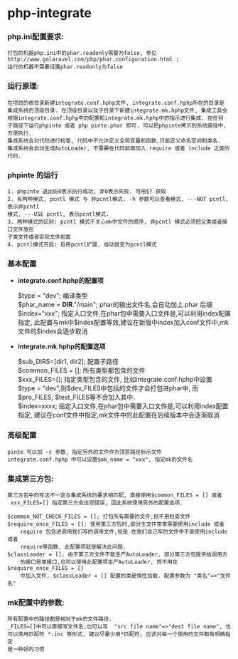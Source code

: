 # php-integrate

### php.ini配置要求:
    打包的机器php.ini中的phar.readonly需要为false, 参见
    http://www.golaravel.com/php/phar.configuration.html ;
    运行的机器不需要设置phar.readonly为false

### 运行原理:
    在项目的根目录新建integrate.conf.hphp文件, integrate.conf.hphp所在的目录是
    集成系统的顶级目录. 在顶级目录以及子目录下新建integrate.mk.hphp文件, 集成工具会
    根据integrate.conf.hphp中的配置和integrate.mk.hphp中的指示进行集成. 在任何
    子路径下运行phpinte 或者 php pinte.phar 即可. 可以把phpinte拷贝到系统路径中, 方便执行.
    集成系统会对代码进行检查, 代码中不允许定义全局变量和函数,只能定义命名空间和类名. 
    集成系统会自动生成AutoLoader, 不需要在代码前面加入 require 或者 include 之类的代码.

### phpinte 的运行
    1. phpinte 退出码0表示执行成功, 非0表示失败. 可用$? 获取
    2. 有两种模式, pcntl 模式 与 非pcntl模式. -h 参数可以查看模式, ---NOT pcntl, 表示非pcntl
    模式, ---USE pcntl, 表示pcntl模式. 
    3. 两种模式的区别: pcntl 模式不关心mk中文件的顺序, 非pcntl 模式必须把父类或者接口文件放在
    子类文件或者实现文件前面
    4. pcntl模式开启: 启用pcntl扩展, 自动就变为pcntl模式

### 基本配置
*   **integrate.conf.hphp的配置项**

    $type = "dev"; 编译类型   
    $phar_name = __DIR__."/main"; phar的输出文件名,会自动加上.phar 后缀   
    $index="xxx"; 指定入口文件,在phar包中需要入口文件是,可以利用index配置指定, 
    此配置与mk中$index配置等效,建议在新版中index加入conf文件中,mk文件的$index会逐步取消


*   **integrate.mk.hphp的配置选项**

    $sub_DIRS=[dir1, dir2]; 配置子路径   
    $common_FILES = []; 所有类型都包含的文件   
    $xxx_FILES=[]; 指定类型包含的文件, 比如integrate.conf.hphp中设置   
    $type = "dev",则$dev_FILES中包括的文件才会打包进phar中, 而$pro_FILES,
    $test_FILES等不会加入其中.   
    $index=xxxx; 指定入口文件,在phar包中需要入口文件是,可以利用index配置指定,
    建议在conf文件中指定,mk文件中的此配置在后续版本中会逐渐取消

### 高级配置
    pinte 可以加 -c 参数, 指定另外的文件作为顶层路径标示文件
    integrate.conf.hphp 中可以设置$mk_name = "xxx", 指定mk的文件名

### 集成第三方包:
    第三方包中的写法不一定与集成系统的要求相匹配, 直接使用$common_FILES = [] 或者
     xxx_FILES=[] 指定第三方会出现错误, 因此系统使用另外的配置选项.

    $common_NOT_CHECK_FILES = []; 打包所有需要的文件,但不用检查文件
    $require_once_FILES = []; 使用第三方包时,部分主文件常常需要使用include 或者 
        require 包含进调用我们写的调用文件,但是 在我们自己写的文件中不能使用include 或者
        require等函数. 此配置项就是解决此问题,
    $classLoader = []; 由于第三方文件不能生产AutoLoader, 部分第三方包提供给调用方
        的接口是类接口,也可以使用此配置项生产AutoLoader, 而不用在$require_once_FILES = [] 
        中加入文件, $classLoader = [] 配置的类是惰性加载. 配置参数为 "类名"=>"文件名"

### mk配置中的参数:
    所有配置中的路径都是相对于mk的文件路径.
    _FILES=[]中可以直接写文件名,也可以写  "src file name"=>"dest file name", 也
    可以使用匹配符 *.inc 等形式, 建议尽量少用*匹配符, 应该对每一个使用的文件都有明确指定
    是一种好的习惯


